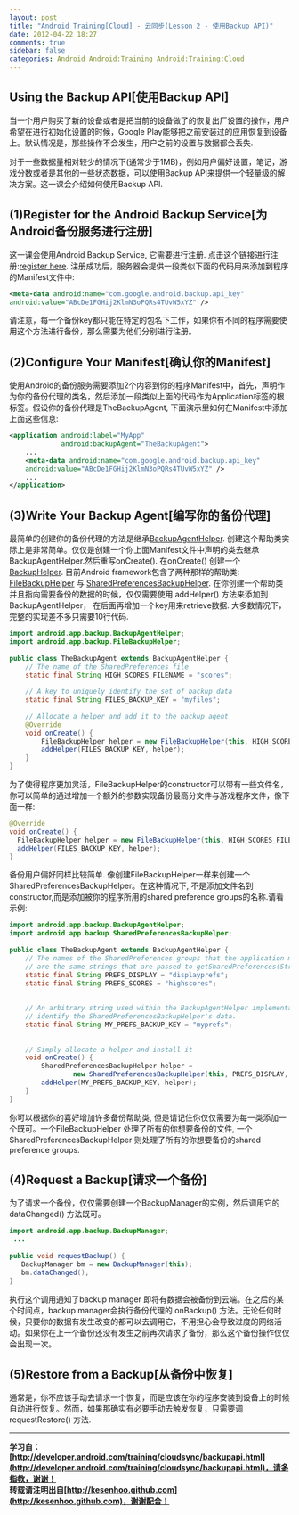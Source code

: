 ```yaml
---
layout: post
title: "Android Training[Cloud] - 云同步(Lesson 2 - 使用Backup API)"
date: 2012-04-22 18:27
comments: true
sidebar: false
categories: Android Android:Training Android:Training:Cloud
---
```


## Using the Backup API[使用Backup API]
当一个用户购买了新的设备或者是把当前的设备做了的恢复出厂设置的操作，用户希望在进行初始化设置的时候，Google Play能够把之前安装过的应用恢复到设备上。默认情况是，那些操作不会发生，用户之前的设置与数据都会丢失.

对于一些数据量相对较少的情况下(通常少于1MB)，例如用户偏好设置，笔记，游戏分数或者是其他的一些状态数据，可以使用Backup API来提供一个轻量级的解决方案。这一课会介绍如何使用Backup API.

## (1)Register for the Android Backup Service[为Android备份服务进行注册]
这一课会使用Android Backup Service, 它需要进行注册. 点击这个链接进行注册:[register here](http://code.google.com/android/backup/signup.html). 注册成功后，服务器会提供一段类似下面的代码用来添加到程序的Manifest文件中:

<!-- More -->

```xml
<meta-data android:name="com.google.android.backup.api_key"
android:value="ABcDe1FGHij2KlmN3oPQRs4TUvW5xYZ" />
```
请注意，每一个备份key都只能在特定的包名下工作，如果你有不同的程序需要使用这个方法进行备份，那么需要为他们分别进行注册。

## (2)Configure Your Manifest[确认你的Manifest]
使用Android的备份服务需要添加2个内容到你的程序Manifest中，首先，声明作为你的备份代理的类名，然后添加一段类似上面的代码作为Application标签的根标签。假设你的备份代理是TheBackupAgent, 下面演示里如何在Manifest中添加上面这些信息:
```xml
<application android:label="MyApp"  
             android:backupAgent="TheBackupAgent">  
    ...  
    <meta-data android:name="com.google.android.backup.api_key"  
    android:value="ABcDe1FGHij2KlmN3oPQRs4TUvW5xYZ" />  
    ...  
</application>
```

## (3)Write Your Backup Agent[编写你的备份代理]
最简单的创建你的备份代理的方法是继承[BackupAgentHelper](http://developer.android.com/reference/android/app/backup/BackupAgentHelper.html). 创建这个帮助类实际上是非常简单。仅仅是创建一个你上面Manifest文件中声明的类去继承BackupAgentHelper.然后重写onCreate().
在onCreate() 创建一个[BackupHelper](http://developer.android.com/reference/android/app/backup/BackupHelper.html). 目前Android framework包含了两种那样的帮助类: [FileBackupHelper](http://developer.android.com/reference/android/app/backup/FileBackupHelper.html) 与 [SharedPreferencesBackupHelper](http://developer.android.com/reference/android/app/backup/SharedPreferencesBackupHelper.html). 在你创建一个帮助类并且指向需要备份的数据的时候，仅仅需要使用 addHelper() 方法来添加到BackupAgentHelper， 在后面再增加一个key用来retrieve数据. 大多数情况下，完整的实现差不多只需要10行代码.
```java
import android.app.backup.BackupAgentHelper;  
import android.app.backup.FileBackupHelper;    
  
public class TheBackupAgent extends BackupAgentHelper {  
    // The name of the SharedPreferences file  
    static final String HIGH_SCORES_FILENAME = "scores";  
  
    // A key to uniquely identify the set of backup data  
    static final String FILES_BACKUP_KEY = "myfiles";  
  
    // Allocate a helper and add it to the backup agent  
    @Override  
    void onCreate() {  
        FileBackupHelper helper = new FileBackupHelper(this, HIGH_SCORES_FILENAME);  
        addHelper(FILES_BACKUP_KEY, helper);  
    }  
}  
```
为了使得程序更加灵活，FileBackupHelper的constructor可以带有一些文件名，你可以简单的通过增加一个额外的参数实现备份最高分文件与游戏程序文件，像下面一样:
```java
@Override  
void onCreate() {  
  FileBackupHelper helper = new FileBackupHelper(this, HIGH_SCORES_FILENAME, PROGRESS_FILENAME);  
  addHelper(FILES_BACKUP_KEY, helper);  
} 
``` 

备份用户偏好同样比较简单. 像创建FileBackupHelper一样来创建一个SharedPreferencesBackupHelper。在这种情况下, 不是添加文件名到constructor,而是添加被你的程序所用的shared preference groups的名称.请看示例:
```java
import android.app.backup.BackupAgentHelper;  
import android.app.backup.SharedPreferencesBackupHelper;  
  
public class TheBackupAgent extends BackupAgentHelper {  
    // The names of the SharedPreferences groups that the application maintains.  These  
    // are the same strings that are passed to getSharedPreferences(String, int).  
    static final String PREFS_DISPLAY = "displayprefs";  
    static final String PREFS_SCORES = "highscores";  
  
  
    // An arbitrary string used within the BackupAgentHelper implementation to  
    // identify the SharedPreferencesBackupHelper's data.  
    static final String MY_PREFS_BACKUP_KEY = "myprefs";  
  
  
    // Simply allocate a helper and install it  
    void onCreate() {  
        SharedPreferencesBackupHelper helper =  
                new SharedPreferencesBackupHelper(this, PREFS_DISPLAY, PREFS_SCORES);  
        addHelper(MY_PREFS_BACKUP_KEY, helper);  
    }  
} 
```
你可以根据你的喜好增加许多备份帮助类, 但是请记住你仅仅需要为每一类添加一个既可。一个FileBackupHelper 处理了所有的你想要备份的文件, 一个SharedPreferencesBackupHelper 则处理了所有的你想要备份的shared preference groups.

## (4)Request a Backup[请求一个备份]
为了请求一个备份，仅仅需要创建一个BackupManager的实例，然后调用它的dataChanged() 方法既可。
```java
import android.app.backup.BackupManager;  
 ...  
  
public void requestBackup() {  
   BackupManager bm = new BackupManager(this);  
   bm.dataChanged();  
}
```  

执行这个调用通知了backup manager 即将有数据会被备份到云端。在之后的某个时间点，backup manager会执行备份代理的 onBackup() 方法。无论任何时候，只要你的数据有发生改变的都可以去调用它，不用担心会导致过度的网络活动。如果你在上一个备份还没有发生之前再次请求了备份，那么这个备份操作仅仅会出现一次。

## (5)Restore from a Backup[从备份中恢复]
通常是，你不应该手动去请求一个恢复，而是应该在你的程序安装到设备上的时候自动进行恢复。然而，如果那确实有必要手动去触发恢复，只需要调 requestRestore() 方法.

***
**学习自：[http://developer.android.com/training/cloudsync/backupapi.html](http://developer.android.com/training/cloudsync/backupapi.html)，请多指教，谢谢！**  
**转载请注明出自[http://kesenhoo.github.com](http://kesenhoo.github.com)，谢谢配合！**
